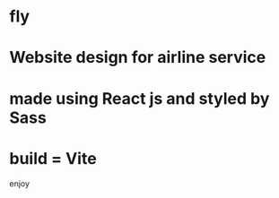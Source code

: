 # fly

# Website design for airline service

# made using React js and styled by Sass

# build = Vite 

enjoy
